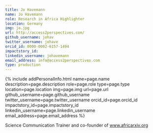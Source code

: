 ```yaml
---
title: Jo Havemann
name: Jo Havemann
role: Research in Africa Highlighter
location: Germany
img: jo.jpg
url: http://access2perspectives.com/
github_username: johav
twitter_username: johave
orcid_id: 0000-0002-6157-1494 
impactstory_id: 
linkedin_username: johavemann
email_address: info@access2perspectives.com
type: production
---
```


<!--HTML / LIQUID stuff to render picture and links  -->
{% include addPersonalInfo.html name=page.name description=page.description role=page.role type=page.type location=page.location img=page.img url=page.url github_username=page.github_username twitter_username=page.twitter_username orcid_id=page.orcid_id impactstory_id=page.impactstory_id linkedin_username=page.linkedin_username email_address=page.email_address %}

<!-- START OF FREE MARKDOWN  -->
Science Communication Trainer and co-founder of www.africarxiv.org
